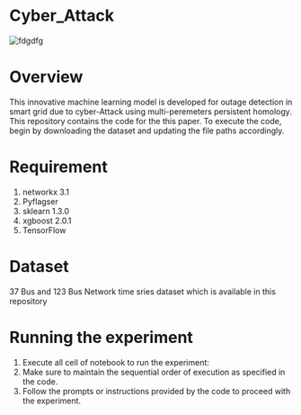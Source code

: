 # Cyber_Attack

![fdgdfg](https://github.com/joshem163/Cyber_Attack/assets/133717791/bf6c85b9-f587-4f5d-98c9-60bb7bbe894f)


# Overview
This innovative machine learning model is developed for outage detection in smart grid due to cyber-Attack using multi-peremeters persistent homology. This repository contains the code for the this paper. To execute the code, begin by downloading the dataset and updating the file paths accordingly.
# Requirement
1. networkx 3.1
2. Pyflagser
3. sklearn 1.3.0
4. xgboost 2.0.1
5. TensorFlow

# Dataset
37 Bus and 123 Bus Network time sries dataset which is available in this repository
# Running the experiment
1. Execute all cell of notebook to run the experiment:
2. Make sure to maintain the sequential order of execution as specified in the code.
3. Follow the prompts or instructions provided by the code to proceed with the experiment.

